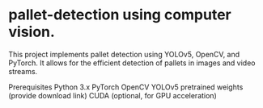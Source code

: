 # pallet-detection using computer vision.

This project implements pallet detection using YOLOv5, OpenCV, and PyTorch. It allows for the efficient detection of pallets in images and video streams.

Prerequisites
Python 3.x
PyTorch
OpenCV
YOLOv5 pretrained weights (provide download link)
CUDA (optional, for GPU acceleration)
